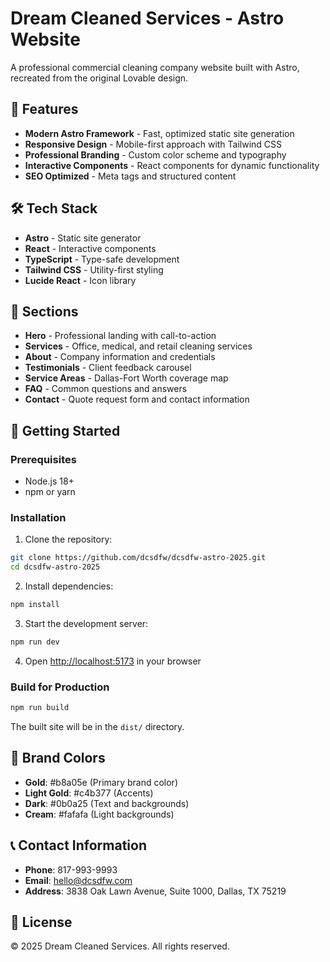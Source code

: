 # Dream Cleaned Services - Astro Website

A professional commercial cleaning company website built with Astro, recreated from the original Lovable design.

## 🚀 Features

- **Modern Astro Framework** - Fast, optimized static site generation
- **Responsive Design** - Mobile-first approach with Tailwind CSS
- **Professional Branding** - Custom color scheme and typography
- **Interactive Components** - React components for dynamic functionality
- **SEO Optimized** - Meta tags and structured content

## 🛠️ Tech Stack

- **Astro** - Static site generator
- **React** - Interactive components
- **TypeScript** - Type-safe development
- **Tailwind CSS** - Utility-first styling
- **Lucide React** - Icon library

## 📱 Sections

- **Hero** - Professional landing with call-to-action
- **Services** - Office, medical, and retail cleaning services
- **About** - Company information and credentials
- **Testimonials** - Client feedback carousel
- **Service Areas** - Dallas-Fort Worth coverage map
- **FAQ** - Common questions and answers
- **Contact** - Quote request form and contact information

## 🚀 Getting Started

### Prerequisites
- Node.js 18+ 
- npm or yarn

### Installation

1. Clone the repository:
```bash
git clone https://github.com/dcsdfw/dcsdfw-astro-2025.git
cd dcsdfw-astro-2025
```

2. Install dependencies:
```bash
npm install
```

3. Start the development server:
```bash
npm run dev
```

4. Open [http://localhost:5173](http://localhost:5173) in your browser

### Build for Production

```bash
npm run build
```

The built site will be in the `dist/` directory.

## 🎨 Brand Colors

- **Gold**: #b8a05e (Primary brand color)
- **Light Gold**: #c4b377 (Accents)
- **Dark**: #0b0a25 (Text and backgrounds)
- **Cream**: #fafafa (Light backgrounds)

## 📞 Contact Information

- **Phone**: 817-993-9993
- **Email**: hello@dcsdfw.com
- **Address**: 3838 Oak Lawn Avenue, Suite 1000, Dallas, TX 75219

## 📄 License

© 2025 Dream Cleaned Services. All rights reserved.